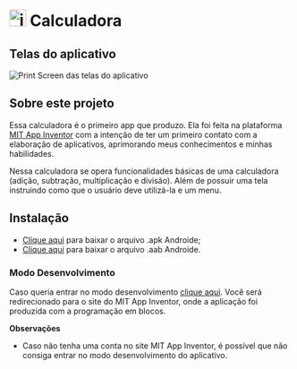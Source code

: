 # <img width = "30" alt = "icone do app Calculadora" src = "https://user-images.githubusercontent.com/105447558/170841253-f5621640-7bb0-4b25-97d2-2e2c267e0f1e.png">     Calculadora

## Telas do aplicativo
![Print Screen das telas do aplicativo](https://user-images.githubusercontent.com/105447558/170772730-16dccae5-ca39-4317-8bc3-a82adb2f8077.png)

## Sobre este projeto

Essa calculadora é o primeiro app que produzo. Ela foi feita na plataforma [MIT App Inventor](https://appinventor.mit.edu/) com a intenção de ter um primeiro contato com a elaboração de aplicativos, aprimorando meus conhecimentos e minhas habilidades.

Nessa calculadora se opera funcionalidades básicas de uma calculadora (adição, subtração, multiplicação e divisão). Além de possuir uma tela instruindo como que o usuário deve utilizá-la e um menu.

## Instalação

- [Clique aqui](https://drive.google.com/file/d/1xRC48C0lhjgRGUVMWUawkoleBihGIwbf/view?usp=sharing) para baixar o arquivo .apk Androide;
- [Clique aqui](https://drive.google.com/file/d/1CeWX3Mjj83c7mVZ4A7iKGQlJcjfb6-qV/view?usp=sharing) para baixar o arquivo .aab Androide.

### Modo Desenvolvimento

Caso queria entrar no modo desenvolvimento [clique aqui](http://ai2.appinventor.mit.edu/?ng=183613ef-a407-4f0a-878e-9a181858947d). Você será redirecionado para o site do MIT App Inventor, onde a aplicação foi produzida com a programação em blocos.

 **Observações**

- Caso não tenha uma conta no site MIT App Inventor, é possível que não consiga entrar no modo desenvolvimento do aplicativo.